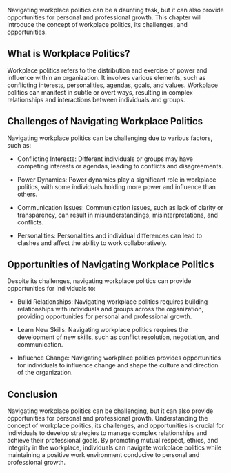 
Navigating workplace politics can be a daunting task, but it can also provide opportunities for personal and professional growth. This chapter will introduce the concept of workplace politics, its challenges, and opportunities.

What is Workplace Politics?
---------------------------

Workplace politics refers to the distribution and exercise of power and influence within an organization. It involves various elements, such as conflicting interests, personalities, agendas, goals, and values. Workplace politics can manifest in subtle or overt ways, resulting in complex relationships and interactions between individuals and groups.

Challenges of Navigating Workplace Politics
-------------------------------------------

Navigating workplace politics can be challenging due to various factors, such as:

* Conflicting Interests: Different individuals or groups may have competing interests or agendas, leading to conflicts and disagreements.

* Power Dynamics: Power dynamics play a significant role in workplace politics, with some individuals holding more power and influence than others.

* Communication Issues: Communication issues, such as lack of clarity or transparency, can result in misunderstandings, misinterpretations, and conflicts.

* Personalities: Personalities and individual differences can lead to clashes and affect the ability to work collaboratively.

Opportunities of Navigating Workplace Politics
----------------------------------------------

Despite its challenges, navigating workplace politics can provide opportunities for individuals to:

* Build Relationships: Navigating workplace politics requires building relationships with individuals and groups across the organization, providing opportunities for personal and professional growth.

* Learn New Skills: Navigating workplace politics requires the development of new skills, such as conflict resolution, negotiation, and communication.

* Influence Change: Navigating workplace politics provides opportunities for individuals to influence change and shape the culture and direction of the organization.

Conclusion
----------

Navigating workplace politics can be challenging, but it can also provide opportunities for personal and professional growth. Understanding the concept of workplace politics, its challenges, and opportunities is crucial for individuals to develop strategies to manage complex relationships and achieve their professional goals. By promoting mutual respect, ethics, and integrity in the workplace, individuals can navigate workplace politics while maintaining a positive work environment conducive to personal and professional growth.
